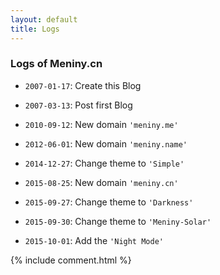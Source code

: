 ```yaml
---
layout: default
title: Logs
---
```

### Logs of Meniny.cn

* `2007-01-17`: Create this Blog

* `2007-03-13`: Post first Blog

* `2010-09-12`: New domain `'meniny.me'`

* `2012-06-01`: New domain `'meniny.name'`

* `2014-12-27`: Change theme to `'Simple'`

* `2015-08-25`: New domain `'meniny.cn'`

* `2015-09-27`: Change theme to `'Darkness'`

* `2015-09-30`: Change theme to `'Meniny-Solar'`

* `2015-10-01`: Add the `'Night Mode'`


{% include comment.html %} 



